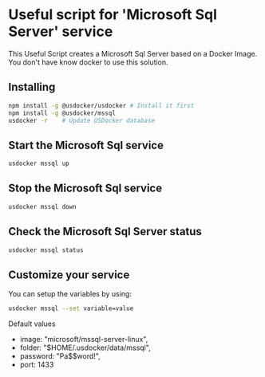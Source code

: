 # Useful script for 'Microsoft Sql Server' service

This Useful Script creates a Microsoft Sql Server based on a Docker Image.
You don't have know docker to use this solution.

## Installing

```bash
npm install -g @usdocker/usdocker # Install it first
npm install -g @usdocker/mssql
usdocker -r    # Update USDocker database
```

## Start the Microsoft Sql service

```bash
usdocker mssql up
```

## Stop the Microsoft Sql service

```bash
usdocker mssql down
```

## Check the Microsoft Sql Server status

```bash
usdocker mssql status
```


## Customize your service

You can setup the variables by using:

```bash
usdocker mssql --set variable=value
```

Default values

 - image: "microsoft/mssql-server-linux",
 - folder: "$HOME/.usdocker/data/mssql",
 - password: "Pa$$word!",
 - port: 1433

